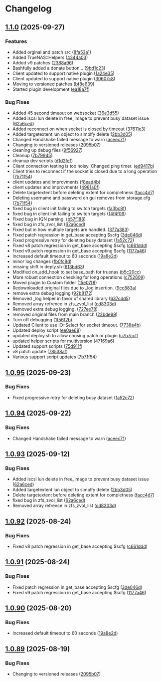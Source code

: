 # Changelog

## [1.1.0](https://github.com/boomshankerx/proxmox-truenas/compare/v1.0.95...v1.1.0) (2025-09-27)


### Features

* Added orginal and patch src ([8fa52a1](https://github.com/boomshankerx/proxmox-truenas/commit/8fa52a1f0486ee67e3d791a500ee0c242af8a7b8))
* Added TrueNAS::Helpers ([4344a03](https://github.com/boomshankerx/proxmox-truenas/commit/4344a037881a75c372bf0545850b7a937c21ce07))
* Added v9 patches ([2388a96](https://github.com/boomshankerx/proxmox-truenas/commit/2388a96566ccc560a927af27e1d39ea4c47f6322))
* Bashfully added a donate button... ([9bd1c23](https://github.com/boomshankerx/proxmox-truenas/commit/9bd1c23ebc31bf0103b234e23ccb1b530407d367))
* Client updated to support native plugin ([1a24e35](https://github.com/boomshankerx/proxmox-truenas/commit/1a24e35766212225eb4912454205a3cdc055bd0c))
* Client updated to support native plugin ([30607c8](https://github.com/boomshankerx/proxmox-truenas/commit/30607c86c6ccb1d3590976f7f9f62b852ca58de7))
* Moving to versioned patches ([bf8e639](https://github.com/boomshankerx/proxmox-truenas/commit/bf8e639edabaa2be812fec5e30119b65d571fada))
* Started plugin development ([ea18a7f](https://github.com/boomshankerx/proxmox-truenas/commit/ea18a7f70743e7233912a79acfc99f85bafecf35))


### Bug Fixes

* Added 45 second timeout on websocket ([36e3d55](https://github.com/boomshankerx/proxmox-truenas/commit/36e3d550535ab65f4c5719d08ac4f38b8291c686))
* Added iscsi lun delete in free_image to prevent busy dataset issue ([62a6ced](https://github.com/boomshankerx/proxmox-truenas/commit/62a6ced64badddc2b6fc0da75226b25fc2a10fed))
* Added reconnect on when socket is closed by timeout ([37611e3](https://github.com/boomshankerx/proxmox-truenas/commit/37611e3cef2de9db619681c3aa9873794e1155bb))
* Added targetextent lun object to simplfy delete ([2bb3d05](https://github.com/boomshankerx/proxmox-truenas/commit/2bb3d0503456bc1e57859746127ed929e1a397ef))
* Changed Handshake failed message to warn ([aceec71](https://github.com/boomshankerx/proxmox-truenas/commit/aceec71011bb450043669947208fb99b26d6a4ab))
* Changing to versioned releases ([2095b07](https://github.com/boomshankerx/proxmox-truenas/commit/2095b07dd08e17c9790649aeb80715b280031837))
* cleaning up debug files ([9f56927](https://github.com/boomshankerx/proxmox-truenas/commit/9f569278a756a9ea1b5f42c34443c3925aa89093))
* Cleanup ([7b79945](https://github.com/boomshankerx/proxmox-truenas/commit/7b79945003e434e54d92bd502808a670f0f25290))
* cleanup dev scripts ([d1d2fef](https://github.com/boomshankerx/proxmox-truenas/commit/d1d2fef66167b7d5c9d40843a1ab9b7cb15944af))
* Client connection testing is too noisy. Changed ping timer. ([ed9417b](https://github.com/boomshankerx/proxmox-truenas/commit/ed9417be0e8a4173450a5949ddf02876d832f485))
* Client tries to reconnect if the socket is closed due to a long operation ([7b71f54](https://github.com/boomshankerx/proxmox-truenas/commit/7b71f54e4663ff2b2344463a8d07ece8bd659d08))
* client updates and improvments ([f8ead4b](https://github.com/boomshankerx/proxmox-truenas/commit/f8ead4be4f5d5fe7439616b3048b35ffcfe8ab19))
* client updates and improvments ([4981a0f](https://github.com/boomshankerx/proxmox-truenas/commit/4981a0f6560bd7bdf7bb9a37690b4f7387669504))
* Delete targetextent before deleting extent for completness ([facc4d7](https://github.com/boomshankerx/proxmox-truenas/commit/facc4d75a4ef8db34f199c1d3623f7339c64333e))
* Deleting username and password on gui removes from storage.cfg ([7b71f54](https://github.com/boomshankerx/proxmox-truenas/commit/7b71f54e4663ff2b2344463a8d07ece8bd659d08))
* fixed bug in client init failing to switch targets ([fa3bc8f](https://github.com/boomshankerx/proxmox-truenas/commit/fa3bc8f30ea8aa43cdfc05897a1dd98023ca7317))
* fixed bug in client init failing to switch targets ([14f4f09](https://github.com/boomshankerx/proxmox-truenas/commit/14f4f09fa70b9633fefb450d235edefadb53e167))
* Fixed bug in IQN parsing. ([b57f188](https://github.com/boomshankerx/proxmox-truenas/commit/b57f18873103bfafa32667775b225410362accdc))
* fixed bug in zfs_zvol_list ([62a6ced](https://github.com/boomshankerx/proxmox-truenas/commit/62a6ced64badddc2b6fc0da75226b25fc2a10fed))
* Fixed but in how multiple targets are handled. ([377a383](https://github.com/boomshankerx/proxmox-truenas/commit/377a38385a398dae7b8e44204e2397ce395e78c8))
* Fixed patch regression in get_base accepting $scfg ([3de046d](https://github.com/boomshankerx/proxmox-truenas/commit/3de046d8513b677ce4d39a4a4ef451446cf5c5da))
* Fixed progressive retry for deleting busy dataset ([1a52c72](https://github.com/boomshankerx/proxmox-truenas/commit/1a52c72ac4be0d58b190d0e4e191f841c315a786))
* Fixed v8 patch regression in get_base accepting $scfg ([c661ddd](https://github.com/boomshankerx/proxmox-truenas/commit/c661ddd905774fdbff8ed955289e966f42a1f7d4))
* Fixed v9 patch regression in get_base accepting $scfg ([1177a46](https://github.com/boomshankerx/proxmox-truenas/commit/1177a4658203d1389b437176847df4f62b6009bc))
* Increased default timeout to 60 seconds ([19a8e2d](https://github.com/boomshankerx/proxmox-truenas/commit/19a8e2d0d8048fa5d6a5d99c49cfb6ac8d43d3f6))
* minor log changes ([fb0fc8d](https://github.com/boomshankerx/proxmox-truenas/commit/fb0fc8d785fc7c07c32b10a6ee9268303b07b9b9))
* missing shift in deply.sh ([613bd63](https://github.com/boomshankerx/proxmox-truenas/commit/613bd63afff25724b3976113bb52c5eaae5eb471))
* Modified on_add_hook to set base_path for truenas ([b5c20cc](https://github.com/boomshankerx/proxmox-truenas/commit/b5c20cc919ab1976928a86430b8aa7d648749fa2))
* More robust connection checking for long operations ([c752609](https://github.com/boomshankerx/proxmox-truenas/commit/c75260997667e324106bf8d8fca779c67a97b11a))
* Moved plugin to Custom folder ([15e07f8](https://github.com/boomshankerx/proxmox-truenas/commit/15e07f82c22bf6f8229a098db8819742fde1d005))
* Redownloaded original files due to _log insertion. ([9cc883a](https://github.com/boomshankerx/proxmox-truenas/commit/9cc883aab1f028652613e30d66401b9c44bd3fcb))
* remove extra debug logging ([92b8172](https://github.com/boomshankerx/proxmox-truenas/commit/92b8172c0cb7f8c60d12a9e14aeb275332a34062))
* Removed _log helper in favor of shared library ([637cdd5](https://github.com/boomshankerx/proxmox-truenas/commit/637cdd59e034852c79db28ef058c46d4cb7ce33a))
* Removed array refrence in zfs_zvol_list ([cd8303d](https://github.com/boomshankerx/proxmox-truenas/commit/cd8303d469ba0b73f75a20ace1879bf9ab29f2f4))
* Removed extra debug logging. ([727ee78](https://github.com/boomshankerx/proxmox-truenas/commit/727ee78a1f30dbad11becfaa81ef8ec0ca8565ce))
* removed original files from main branch ([22bde99](https://github.com/boomshankerx/proxmox-truenas/commit/22bde99492c6cb80155995aa2b6812c4dcd8b36b))
* Turn off debugging ([1f56f2b](https://github.com/boomshankerx/proxmox-truenas/commit/1f56f2b809c09a62f04a0565aeb6bec113ed6023))
* Updated Client to use IO::Select for socket timeout. ([7738a4b](https://github.com/boomshankerx/proxmox-truenas/commit/7738a4bf73c101aa07edcdfd1ebf47f7870dfffd))
* Updated deploy script ([ee0ae68](https://github.com/boomshankerx/proxmox-truenas/commit/ee0ae68e9bf7181577f11e2bf6d7584c62c16b87))
* updated deploy.sh to allow chosing patch or plugin ([c7b7ccf](https://github.com/boomshankerx/proxmox-truenas/commit/c7b7ccf7de52d7bc6a49d56a9e3d2b069e053654))
* updated helper scripts for multiversion ([47169a6](https://github.com/boomshankerx/proxmox-truenas/commit/47169a6329e54b163039e243ae3c9255780a4cc9))
* Updated support scripts ([75d911f](https://github.com/boomshankerx/proxmox-truenas/commit/75d911ff003bed047de8a8ec25e5f8c59b725e70))
* v8 patch update ([78538af](https://github.com/boomshankerx/proxmox-truenas/commit/78538afce5983e779295457bba21179bd192d968))
* Various support script updates ([7b71f54](https://github.com/boomshankerx/proxmox-truenas/commit/7b71f54e4663ff2b2344463a8d07ece8bd659d08))

## [1.0.95](https://github.com/boomshankerx/proxmox-truenas/compare/v1.0.94...v1.0.95) (2025-09-23)


### Bug Fixes

* Fixed progressive retry for deleting busy dataset ([1a52c72](https://github.com/boomshankerx/proxmox-truenas/commit/1a52c72ac4be0d58b190d0e4e191f841c315a786))

## [1.0.94](https://github.com/boomshankerx/proxmox-truenas/compare/v1.0.93...v1.0.94) (2025-09-22)


### Bug Fixes

* Changed Handshake failed message to warn ([aceec71](https://github.com/boomshankerx/proxmox-truenas/commit/aceec71011bb450043669947208fb99b26d6a4ab))

## [1.0.93](https://github.com/boomshankerx/proxmox-truenas/compare/v1.0.92...v1.0.93) (2025-09-12)


### Bug Fixes

* Added iscsi lun delete in free_image to prevent busy dataset issue ([62a6ced](https://github.com/boomshankerx/proxmox-truenas/commit/62a6ced64badddc2b6fc0da75226b25fc2a10fed))
* Added targetextent lun object to simplfy delete ([2bb3d05](https://github.com/boomshankerx/proxmox-truenas/commit/2bb3d0503456bc1e57859746127ed929e1a397ef))
* Delete targetextent before deleting extent for completness ([facc4d7](https://github.com/boomshankerx/proxmox-truenas/commit/facc4d75a4ef8db34f199c1d3623f7339c64333e))
* fixed bug in zfs_zvol_list ([62a6ced](https://github.com/boomshankerx/proxmox-truenas/commit/62a6ced64badddc2b6fc0da75226b25fc2a10fed))
* Removed array refrence in zfs_zvol_list ([cd8303d](https://github.com/boomshankerx/proxmox-truenas/commit/cd8303d469ba0b73f75a20ace1879bf9ab29f2f4))

## [1.0.92](https://github.com/boomshankerx/proxmox-truenas/compare/v1.0.91...v1.0.92) (2025-08-24)


### Bug Fixes

* Fixed v8 patch regression in get_base accepting $scfg ([c661ddd](https://github.com/boomshankerx/proxmox-truenas/commit/c661ddd905774fdbff8ed955289e966f42a1f7d4))

## [1.0.91](https://github.com/boomshankerx/proxmox-truenas/compare/v1.0.90...v1.0.91) (2025-08-24)


### Bug Fixes

* Fixed patch regression in get_base accepting $scfg ([3de046d](https://github.com/boomshankerx/proxmox-truenas/commit/3de046d8513b677ce4d39a4a4ef451446cf5c5da))
* Fixed v9 patch regression in get_base accepting $scfg ([1177a46](https://github.com/boomshankerx/proxmox-truenas/commit/1177a4658203d1389b437176847df4f62b6009bc))

## [1.0.90](https://github.com/boomshankerx/proxmox-truenas/compare/v1.0.89...v1.0.90) (2025-08-20)


### Bug Fixes

* Increased default timeout to 60 seconds ([19a8e2d](https://github.com/boomshankerx/proxmox-truenas/commit/19a8e2d0d8048fa5d6a5d99c49cfb6ac8d43d3f6))

## [1.0.89](https://github.com/boomshankerx/proxmox-truenas/compare/v1.0.88...v1.0.89) (2025-08-19)


### Bug Fixes

* Changing to versioned releases ([2095b07](https://github.com/boomshankerx/proxmox-truenas/commit/2095b07dd08e17c9790649aeb80715b280031837))
